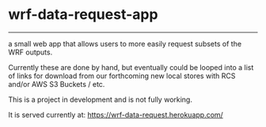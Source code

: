 # wrf-data-request-app
---
a small web app that allows users to more easily request subsets of the WRF outputs.


  Currently these are done by hand, but eventually could be looped into a list of links for download from our 
  forthcoming new local stores with RCS and/or AWS S3 Buckets / etc.
  
  This is a project in development and is not fully working.  

  It is served currently at: https://wrf-data-request.herokuapp.com/
  
